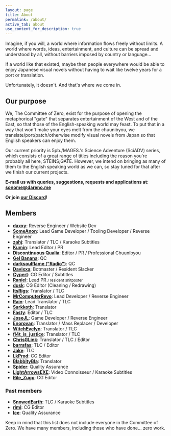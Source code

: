 ```yaml
---
layout: page
title: About
permalink: /about/
active_tab: about
use_content_for_description: true
---
```


Imagine, if you will, a world where information flows freely without limits. A world where words, ideas, entertainment, and culture can be spread and understood by all, without barriers imposed by country or language...

If a world like that existed, maybe then people everywhere would be able to enjoy Japanese visual novels without having to wait like twelve years for a port or translation.

Unfortunately, it doesn't. And that's where we come in.

## Our purpose

We, The Committee of Zero, exist for the purpose of opening the metaphorical "gate" that separates entertainment of the West and of the East, so that those of the English-speaking world may feast. To put that in a way that won't make your eyes melt from the chuunibyou, we translate/port/patch/otherwise modify visual novels from Japan so that English speakers can enjoy them.

Our current priority is 5pb./MAGES.'s Science Adventure (SciADV) series, which consists of a great range of titles including the reason you're probably all here, STEINS;GATE. However, we intend on bringing as many of them to the English speaking world as we can, so stay tuned for that after we finish our current projects.

**E-mail us with queries, suggestions, requests and applications at: [sonome@dareno.me](mailto:sonome@dareno.me)**

**Or join [our Discord](https://discord.gg/rq4GGCh)!**

## Members

* **[daxxy](https://twitter.com/DrDaxxy)**: Reverse Engineer / Website Dev
* **[SomeAnon](https://twitter.com/SomeAnonDev)**: Lead Game Developer / Tooling Developer / Reverse Engineer
* **[zahj](mailto:zahj@dareno.me)**: Translator / TLC / Karaoke Subtitles
* **[Kumin](mailto:kumin@dareno.me)**: Lead Editor / PR
* **[Discontinuous Qualia](https://twitter.com/DiscontinuousQ)**: Editor / PR / Professional Chuunibyou
* **[Gel Banana](https://twitter.com/ILoveReol)**: QC
* **[darksoulflame ("Radio")](https://twitter.com/darksoulflame)**: QC
* **[Davixxa](https://twitter.com/DavixxaYT)**: Botmaster / Resident Slacker
* **[Cypert](https://twitter.com/CypertSystem)**: CG Editor / Subtitles
* **[Raniel](mailto:raniel@dareno.me)**: Lead PR <small>/ resident shitposter</small>
* **[dusk](https://twitter.com/EpitaxyMeltdown)**: CG Editor (Cleaning / Redrawing)
* **[ItsRigs](https://twitter.com/Chaos_World_300)**: Translator / TLC
* **[MrComputerRevo](https://twitter.com/MrComputerRevo)**: Lead Developer / Reverse Engineer
* **[Rain](https://rainm.io/)**: Lead Translator / TLC
* **[Sarkkoth](https://youtube.com/Sarkkoth)**: Translator
* **[Fasty](https://twitter.com/Fasty022)**: Editor / TLC
* **[JoseJL](mailto:josejl1987@gmail.com)**: Game Developer / Reverse Engineer
* **[Enorovan](https://twitter.com/Enorovan)**: Translator / Mass Replacer / Developer
* **[WitchEvelyn](https://twitter.com/Witch_Evelyn)**: Translator / TLC
* **[fl4t_is_justice](https://twitter.com/fl4t_is_justice)**: Translator / TLC
* **[ChrisGLink](https://twitter.com/ChrisGLink)**: Translator / TLC / Editor
* **[barrafas](https://twitter.com/barrafas0)**: TLC / Editor
* **[Jake](https://twitter.com/futotorofu)**: TLC
* **[LkProd](https://twitter.com/ropdlk)**: CG Editor
* **[BlabbityBla](https://twitter.com/BlaBlabbity)**: Translator
* **[Spider](#)**: Quality Assurance
* **[LightArrowsEXE](https://twitter.com/LightArrowsEXE)**: Video Connoisseur / Karaoke Subtitles
* **[Rile_Zugo](https://twitter.com/rile_zugo)**: CG Editor

### Past members

* **[SnowedEarth](https://twitter.com/SnowedEarth)**: TLC / Karaoke Subtitles
* **[rimi](#)**: CG Editor
* **[Ice](https://twitter.com/DelusionParadox)**: Quality Assurance


Keep in mind that this list does not include everyone in the Committee of Zero. We have many members, including those who have done... zero work.
